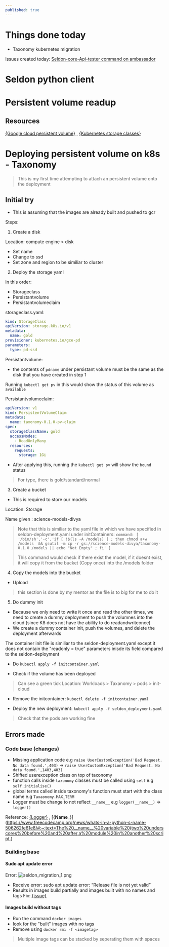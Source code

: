 ```yaml
---
published: true
---
```

# Things done today
- Taxonomy kubernetes migration

Issues created today: [Seldon-core-Api-tester command on ambassador](https://github.com/SeldonIO/seldon-core/issues/1914)



# Seldon python client


# Persistent volume readup

## Resources
[{Google cloud persistent volume}](https://cloud.google.com/kubernetes-engine/docs/concepts/persistent-volumes) , [{Kubernetes storage classes}](https://kubernetes.io/docs/concepts/storage/storage-classes/)

# Deploying persistent volume on k8s - Taxonomy

> This is my first time attempting to attach an persistent volume onto the deployment

## Initial try

- This is assuming that the images are already built and pushed to gcr

Steps:
1. Create a disk

Location: compute engine > disk

- Set name
- Change to ssd
- Set zone and region to be similiar to cluster

2. Deploy the storage yaml


In this order:
- Storageclass
- Persistantvolume
- Persistantvolumeclaim

storageclass.yaml:

```yaml
kind: StorageClass
apiVersion: storage.k8s.io/v1
metadata:
  name: gold
provisioner: kubernetes.io/gce-pd
parameters:
  type: pd-ssd
```

Persistantvolume:
- the contents of `pdname` under persistant volume must be the same as the disk that you have created in step 1

Running `kubectl get pv` in this would show the status of this volume as `available`

Persistantvolumeclaim:
```yaml
apiVersion: v1
kind: PersistentVolumeClaim
metadata:
  name: taxonomy-0.1.0-pv-claim
spec:
  storageClassName: gold
  accessModes:
    - ReadOnlyMany
  resources:
    requests:
      storage: 1Gi
```
- After applying this, running the `kubectl get pv` will show the `bound` status 

> For type, there is gold/standard/normal

3. Create a bucket
- This is required to store our models

Location: Storage

Name given : science-models-divya

> Note that this is similiar to the yaml file in which we have specified in seldon-deployment.yaml under initContainers: `command: [ '/bin/sh','-c','if [ !$(ls -A /models) ] ; then chmod a+w /models  && gsutil -m cp -r gs://science-models-divya/taxonomy-0.1.0 /models || echo "Not Empty" ; fi' ]`
>
> This command would check if there exist the model, if it doesnt exist, it will copy it from the bucket (Copy once) into the /models folder

4. Copy the models into the bucket

- Upload

> this section is done by my mentor as the file is to big for me to do it 

5. Do dummy init

- Because we only need to write it once and read the other times, we need to create a dummy deployment to push the volumnes into the cloud (since K8 does not have the ability to do readandwriteonce)
- We create a dummy container init, push the volumes, and delete the deployment afterwards

The container init file is similiar to the seldon-deployment.yaml except it does not contain the "readonly = true" parameters inisde its field compared to the seldon-deployment

- Do `kubectl apply -f initcontainer.yaml`

- Check if the volume has been deployed
> Can see a green tick
Location: Workloads > Taxanomy > pods > init-cloud 

- Remove the initcontainer: `kubectl delete -f initcontainer.yaml`

- Deploy the new deployment: `kubectl apply -f seldon_deployment.yaml`

> Check that the pods are working fine

## Errors made

### Code base (changes)
- Missing application code
e.g `raise UserCustomException('Bad Request. No data found.',403)` -> `raise UserCustomException('Bad Request. No data found.',1403,403)`
- Shifted userexception class on top of taxonomy
- function calls inside `taxonomy` classes must be called using `self`
e.g `self.initialise()`
- global terms called inside taxonomy's function must start with the class name
e.g `Taxaonomy.MAX_TERM`
- Logger must be change to not reflect `__name__`
e.g `logger(__name__)` => `logger()`

Reference: [{Logger}](https://www.loggly.com/ultimate-guide/python-logging-basics/) , [{__Name___}](https://www.freecodecamp.org/news/whats-in-a-python-s-name-506262fe61e8/#:~:text=The%20__name__%20variable%20(two%20underscores%20before%20and%20after,a%20module%20in%20another%20script.)

### Building base

#### Sudo apt update error
Error:
![seldon_migration_1.png]({{site.baseurl}}/img/seldon_migration_1.png)

- Receive error: sudo apt update error: “Release file is not yet valid”
- Results in images build partially and images built with no names and tags
Fix: [{issue}](https://askubuntu.com/questions/1096930/sudo-apt-update-error-release-file-is-not-yet-valid)

#### Images build without tags

- Run the command `docker images`
- look for the "built" images with no tags
- Remove using `docker rmi -f <imagetag>`

> Multiple image tags can be stacked by seperating them with spaces
